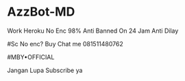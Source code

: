 # AzzBot-MD

Work Heroku
No Enc 98%
Anti Banned
On 24 Jam
Anti Dilay

#Sc No enc?
Buy Chat me 081511480762

#MBY•OFFICIAL

Jangan Lupa Subscribe ya 